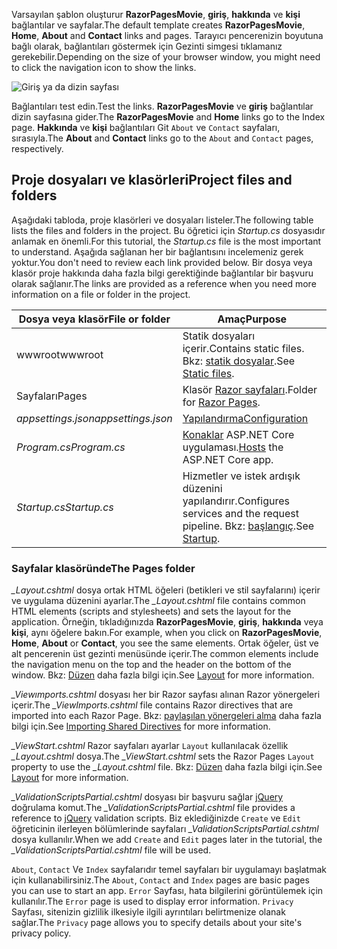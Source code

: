 <span data-ttu-id="31f2f-101">Varsayılan şablon oluşturur **RazorPagesMovie**, **giriş**, **hakkında** ve **kişi** bağlantılar ve sayfalar.</span><span class="sxs-lookup"><span data-stu-id="31f2f-101">The default template creates **RazorPagesMovie**, **Home**, **About** and **Contact** links and pages.</span></span> <span data-ttu-id="31f2f-102">Tarayıcı pencerenizin boyutuna bağlı olarak, bağlantıları göstermek için Gezinti simgesi tıklamanız gerekebilir.</span><span class="sxs-lookup"><span data-stu-id="31f2f-102">Depending on the size of your browser window, you might need to click the navigation icon to show the links.</span></span>

![Giriş ya da dizin sayfası](../../tutorials/razor-pages/razor-pages-start/_static/home2.png)

<span data-ttu-id="31f2f-104">Bağlantıları test edin.</span><span class="sxs-lookup"><span data-stu-id="31f2f-104">Test the links.</span></span> <span data-ttu-id="31f2f-105">**RazorPagesMovie** ve **giriş** bağlantılar dizin sayfasına gider.</span><span class="sxs-lookup"><span data-stu-id="31f2f-105">The **RazorPagesMovie** and **Home** links go to the Index page.</span></span> <span data-ttu-id="31f2f-106">**Hakkında** ve **kişi** bağlantıları Git `About` ve `Contact` sayfaları, sırasıyla.</span><span class="sxs-lookup"><span data-stu-id="31f2f-106">The **About** and **Contact** links go to the `About` and `Contact` pages, respectively.</span></span>

## <a name="project-files-and-folders"></a><span data-ttu-id="31f2f-107">Proje dosyaları ve klasörleri</span><span class="sxs-lookup"><span data-stu-id="31f2f-107">Project files and folders</span></span>

<span data-ttu-id="31f2f-108">Aşağıdaki tabloda, proje klasörleri ve dosyaları listeler.</span><span class="sxs-lookup"><span data-stu-id="31f2f-108">The following table lists the files and folders in the project.</span></span> <span data-ttu-id="31f2f-109">Bu öğretici için *Startup.cs* dosyasıdır anlamak en önemli.</span><span class="sxs-lookup"><span data-stu-id="31f2f-109">For this tutorial, the *Startup.cs* file is the most important to understand.</span></span> <span data-ttu-id="31f2f-110">Aşağıda sağlanan her bir bağlantısını incelemeniz gerek yoktur.</span><span class="sxs-lookup"><span data-stu-id="31f2f-110">You don't need to review each link provided below.</span></span> <span data-ttu-id="31f2f-111">Bir dosya veya klasör proje hakkında daha fazla bilgi gerektiğinde bağlantılar bir başvuru olarak sağlanır.</span><span class="sxs-lookup"><span data-stu-id="31f2f-111">The links are provided as a reference when you need more information on a file or folder in the project.</span></span>

| <span data-ttu-id="31f2f-112">Dosya veya klasör</span><span class="sxs-lookup"><span data-stu-id="31f2f-112">File or folder</span></span>              | <span data-ttu-id="31f2f-113">Amaç</span><span class="sxs-lookup"><span data-stu-id="31f2f-113">Purpose</span></span> |
| ----------------- | ------------ |
| <span data-ttu-id="31f2f-114">wwwroot</span><span class="sxs-lookup"><span data-stu-id="31f2f-114">wwwroot</span></span> | <span data-ttu-id="31f2f-115">Statik dosyaları içerir.</span><span class="sxs-lookup"><span data-stu-id="31f2f-115">Contains static files.</span></span> <span data-ttu-id="31f2f-116">Bkz: [statik dosyalar](xref:fundamentals/static-files).</span><span class="sxs-lookup"><span data-stu-id="31f2f-116">See [Static files](xref:fundamentals/static-files).</span></span> |
| <span data-ttu-id="31f2f-117">Sayfaları</span><span class="sxs-lookup"><span data-stu-id="31f2f-117">Pages</span></span> | <span data-ttu-id="31f2f-118">Klasör [Razor sayfaları](xref:razor-pages/index).</span><span class="sxs-lookup"><span data-stu-id="31f2f-118">Folder for [Razor Pages](xref:razor-pages/index).</span></span> |
| <span data-ttu-id="31f2f-119">*appsettings.json*</span><span class="sxs-lookup"><span data-stu-id="31f2f-119">*appsettings.json*</span></span> | [<span data-ttu-id="31f2f-120">Yapılandırma</span><span class="sxs-lookup"><span data-stu-id="31f2f-120">Configuration</span></span>](xref:fundamentals/configuration/index) |
| <span data-ttu-id="31f2f-121">*Program.cs*</span><span class="sxs-lookup"><span data-stu-id="31f2f-121">*Program.cs*</span></span> | <span data-ttu-id="31f2f-122">[Konaklar](xref:fundamentals/host/index) ASP.NET Core uygulaması.</span><span class="sxs-lookup"><span data-stu-id="31f2f-122">[Hosts](xref:fundamentals/host/index) the ASP.NET Core app.</span></span>|
| <span data-ttu-id="31f2f-123">*Startup.cs*</span><span class="sxs-lookup"><span data-stu-id="31f2f-123">*Startup.cs*</span></span> | <span data-ttu-id="31f2f-124">Hizmetler ve istek ardışık düzenini yapılandırır.</span><span class="sxs-lookup"><span data-stu-id="31f2f-124">Configures services and the request pipeline.</span></span> <span data-ttu-id="31f2f-125">Bkz: [başlangıç](xref:fundamentals/startup).</span><span class="sxs-lookup"><span data-stu-id="31f2f-125">See [Startup](xref:fundamentals/startup).</span></span>|

### <a name="the-pages-folder"></a><span data-ttu-id="31f2f-126">Sayfalar klasöründe</span><span class="sxs-lookup"><span data-stu-id="31f2f-126">The Pages folder</span></span>

<span data-ttu-id="31f2f-127">*_Layout.cshtml* dosya ortak HTML öğeleri (betikleri ve stil sayfalarını) içerir ve uygulama düzenini ayarlar.</span><span class="sxs-lookup"><span data-stu-id="31f2f-127">The *_Layout.cshtml* file contains common HTML elements (scripts and stylesheets) and sets the layout for the application.</span></span> <span data-ttu-id="31f2f-128">Örneğin, tıkladığınızda **RazorPagesMovie**, **giriş**, **hakkında** veya **kişi**, aynı öğelere bakın.</span><span class="sxs-lookup"><span data-stu-id="31f2f-128">For example, when you click on **RazorPagesMovie**, **Home**, **About** or **Contact**, you see the same elements.</span></span> <span data-ttu-id="31f2f-129">Ortak öğeler, üst ve alt pencerenin üst gezinti menüsünde içerir.</span><span class="sxs-lookup"><span data-stu-id="31f2f-129">The common elements include the navigation menu on the top and the header on the bottom of the window.</span></span> <span data-ttu-id="31f2f-130">Bkz: [Düzen](xref:mvc/views/layout) daha fazla bilgi için.</span><span class="sxs-lookup"><span data-stu-id="31f2f-130">See [Layout](xref:mvc/views/layout) for more information.</span></span>

<span data-ttu-id="31f2f-131">*_Viewımports.cshtml* dosyası her bir Razor sayfası alınan Razor yönergeleri içerir.</span><span class="sxs-lookup"><span data-stu-id="31f2f-131">The *_ViewImports.cshtml* file contains Razor directives that are imported into each Razor Page.</span></span> <span data-ttu-id="31f2f-132">Bkz: [paylaşılan yönergeleri alma](xref:mvc/views/layout#importing-shared-directives) daha fazla bilgi için.</span><span class="sxs-lookup"><span data-stu-id="31f2f-132">See [Importing Shared Directives](xref:mvc/views/layout#importing-shared-directives) for more information.</span></span>

<span data-ttu-id="31f2f-133">*_ViewStart.cshtml* Razor sayfaları ayarlar `Layout` kullanılacak özellik *_Layout.cshtml* dosya.</span><span class="sxs-lookup"><span data-stu-id="31f2f-133">The *_ViewStart.cshtml* sets the Razor Pages `Layout` property to use the *_Layout.cshtml* file.</span></span> <span data-ttu-id="31f2f-134">Bkz: [Düzen](xref:mvc/views/layout) daha fazla bilgi için.</span><span class="sxs-lookup"><span data-stu-id="31f2f-134">See [Layout](xref:mvc/views/layout) for more information.</span></span>

<span data-ttu-id="31f2f-135">*_ValidationScriptsPartial.cshtml* dosyası bir başvuru sağlar [jQuery](https://jquery.com/) doğrulama komut.</span><span class="sxs-lookup"><span data-stu-id="31f2f-135">The *_ValidationScriptsPartial.cshtml* file provides a reference to [jQuery](https://jquery.com/) validation scripts.</span></span> <span data-ttu-id="31f2f-136">Biz eklediğinizde `Create` ve `Edit` öğreticinin ilerleyen bölümlerinde sayfaları *_ValidationScriptsPartial.cshtml* dosya kullanılır.</span><span class="sxs-lookup"><span data-stu-id="31f2f-136">When we add `Create` and `Edit` pages later in the tutorial, the *_ValidationScriptsPartial.cshtml* file will be used.</span></span>

<span data-ttu-id="31f2f-137">`About`, `Contact` Ve `Index` sayfalarıdır temel sayfaları bir uygulamayı başlatmak için kullanabilirsiniz.</span><span class="sxs-lookup"><span data-stu-id="31f2f-137">The `About`, `Contact` and `Index` pages are basic pages you can use to start an app.</span></span> <span data-ttu-id="31f2f-138">`Error` Sayfası, hata bilgilerini görüntülemek için kullanılır.</span><span class="sxs-lookup"><span data-stu-id="31f2f-138">The `Error` page is used to display error information.</span></span> <span data-ttu-id="31f2f-139">`Privacy` Sayfası, sitenizin gizlilik ilkesiyle ilgili ayrıntıları belirtmenize olanak sağlar.</span><span class="sxs-lookup"><span data-stu-id="31f2f-139">The `Privacy` page allows you to specify details about your site's privacy policy.</span></span>
